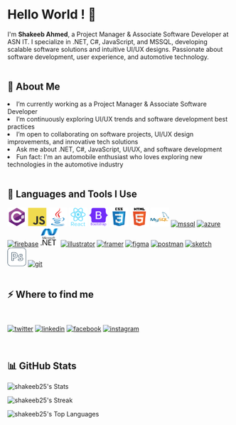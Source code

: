 <h1>Hello World ! 👋</h1>

I'm **Shakeeb Ahmed**, a Project Manager & Associate Software Developer at ASN IT. I specialize in .NET, C#, JavaScript, and MSSQL, developing scalable software solutions and intuitive UI/UX designs. Passionate about software development, user experience, and automotive technology.
<br>
<br>
<h2>🚀 About Me</h2>


  <li> I’m currently working as a Project Manager & Associate Software Developer</li>

  <li>I’m continuously exploring UI/UX trends and software development best practices</li> 
  
  <li>I’m open to collaborating on software projects, UI/UX design improvements, and innovative tech solutions</li> 

  <li>Ask me about .NET, C#, JavaScript, UI/UX, and software development</li> 

  <li>Fun fact: I'm an automobile enthusiast who loves exploring new technologies in the automotive industry</li> 
<br>

<h2>🚀 Languages and Tools I Use</h2>
<a target="_blank" href="https://raw.githubusercontent.com/devicons/devicon/master/icons/csharp/csharp-original.svg" style="display: inline-block;"><img src="https://raw.githubusercontent.com/devicons/devicon/master/icons/csharp/csharp-original.svg" alt="csharp" width="42" height="42" /></a>
<a target="_blank" href="https://raw.githubusercontent.com/devicons/devicon/master/icons/javascript/javascript-original.svg" style="display: inline-block;"><img src="https://raw.githubusercontent.com/devicons/devicon/master/icons/javascript/javascript-original.svg" alt="javascript" width="42" height="42" /></a>
<a target="_blank" href="https://raw.githubusercontent.com/devicons/devicon/master/icons/java/java-original.svg" style="display: inline-block;"><img src="https://raw.githubusercontent.com/devicons/devicon/master/icons/java/java-original.svg" alt="java" width="42" height="42" /></a>
<a target="_blank" href="https://raw.githubusercontent.com/devicons/devicon/master/icons/react/react-original-wordmark.svg" style="display: inline-block;"><img src="https://raw.githubusercontent.com/devicons/devicon/master/icons/react/react-original-wordmark.svg" alt="react" width="42" height="42" /></a>
<a target="_blank" href="https://raw.githubusercontent.com/devicons/devicon/master/icons/bootstrap/bootstrap-plain-wordmark.svg" style="display: inline-block;"><img src="https://raw.githubusercontent.com/devicons/devicon/master/icons/bootstrap/bootstrap-plain-wordmark.svg" alt="bootstrap" width="42" height="42" /></a>
<a target="_blank" href="https://raw.githubusercontent.com/devicons/devicon/master/icons/css3/css3-original-wordmark.svg" style="display: inline-block;"><img src="https://raw.githubusercontent.com/devicons/devicon/master/icons/css3/css3-original-wordmark.svg" alt="css3" width="42" height="42" /></a>
<a target="_blank" href="https://raw.githubusercontent.com/devicons/devicon/master/icons/html5/html5-original-wordmark.svg" style="display: inline-block;"><img src="https://raw.githubusercontent.com/devicons/devicon/master/icons/html5/html5-original-wordmark.svg" alt="html5" width="42" height="42" /></a>
<a target="_blank" href="https://raw.githubusercontent.com/devicons/devicon/master/icons/mysql/mysql-original-wordmark.svg" style="display: inline-block;"><img src="https://raw.githubusercontent.com/devicons/devicon/master/icons/mysql/mysql-original-wordmark.svg" alt="mysql" width="42" height="42" /></a>
<a target="_blank" href="https://www.svgrepo.com/show/303229/microsoft-sql-server-logo.svg" style="display: inline-block;"><img src="https://www.svgrepo.com/show/303229/microsoft-sql-server-logo.svg" alt="mssql" width="42" height="42" /></a>
<a target="_blank" href="https://www.vectorlogo.zone/logos/microsoft_azure/microsoft_azure-icon.svg" style="display: inline-block;"><img src="https://www.vectorlogo.zone/logos/microsoft_azure/microsoft_azure-icon.svg" alt="azure" width="42" height="42" /></a>
<a target="_blank" href="https://www.vectorlogo.zone/logos/firebase/firebase-icon.svg" style="display: inline-block;"><img src="https://www.vectorlogo.zone/logos/firebase/firebase-icon.svg" alt="firebase" width="42" height="42" /></a>
<a target="_blank" href="https://raw.githubusercontent.com/devicons/devicon/master/icons/dot-net/dot-net-original-wordmark.svg" style="display: inline-block;"><img src="https://raw.githubusercontent.com/devicons/devicon/master/icons/dot-net/dot-net-original-wordmark.svg" alt="dotnet" width="42" height="42" /></a>
<a target="_blank" href="https://www.vectorlogo.zone/logos/adobe_illustrator/adobe_illustrator-icon.svg" style="display: inline-block;"><img src="https://www.vectorlogo.zone/logos/adobe_illustrator/adobe_illustrator-icon.svg" alt="illustrator" width="42" height="42" /></a>
<a target="_blank" href="https://www.vectorlogo.zone/logos/framer/framer-icon.svg" style="display: inline-block;"><img src="https://www.vectorlogo.zone/logos/framer/framer-icon.svg" alt="framer" width="42" height="42" /></a>
<a target="_blank" href="https://www.vectorlogo.zone/logos/figma/figma-icon.svg" style="display: inline-block;"><img src="https://www.vectorlogo.zone/logos/figma/figma-icon.svg" alt="figma" width="42" height="42" /></a>
<a target="_blank" href="https://www.vectorlogo.zone/logos/getpostman/getpostman-icon.svg" style="display: inline-block;"><img src="https://www.vectorlogo.zone/logos/getpostman/getpostman-icon.svg" alt="postman" width="42" height="42" /></a>
<a target="_blank" href="https://www.vectorlogo.zone/logos/sketchapp/sketchapp-icon.svg" style="display: inline-block;"><img src="https://www.vectorlogo.zone/logos/sketchapp/sketchapp-icon.svg" alt="sketch" width="42" height="42" /></a>
<a target="_blank" href="https://raw.githubusercontent.com/devicons/devicon/master/icons/photoshop/photoshop-line.svg" style="display: inline-block;"><img src="https://raw.githubusercontent.com/devicons/devicon/master/icons/photoshop/photoshop-line.svg" alt="photoshop" width="42" height="42" /></a>
<a target="_blank" href="https://www.vectorlogo.zone/logos/git-scm/git-scm-icon.svg" style="display: inline-block;"><img src="https://www.vectorlogo.zone/logos/git-scm/git-scm-icon.svg" alt="git" width="42" height="42" /></a>
<br>
<br>

<h2>⚡️ Where to find me</h2>
<br>
<p>
  <a target="_blank" href="https://twitter.com/Shakeeb_ahmed" style="display: inline-block;">
    <img src="https://img.shields.io/badge/twitter-000000?style=for-the-badge&logo=twitter&logoColor=white" alt="twitter" />
  </a>
  <a target="_blank" href="https://www.linkedin.com/in/shakeeb-ahmed-89aa9221a" style="display: inline-block;">
    <img src="https://img.shields.io/badge/linkedin-0A66C2?style=for-the-badge&logo=linkedin&logoColor=white" alt="linkedin" />
  </a>
  <a target="_blank" href="https://www.facebook.com/shakeebahamed3999" style="display: inline-block;">
    <img src="https://img.shields.io/badge/facebook-1877F2?style=for-the-badge&logo=facebook&logoColor=white" alt="facebook" />
  </a>
  <a target="_blank" href="https://www.instagram.com/shxkeeb_ahmed" style="display: inline-block;">
    <img src="https://img.shields.io/badge/instagram-8a3ab9?style=for-the-badge&logo=instagram&logoColor=white" alt="instagram" />
  </a>
</p>



<br>


<h2>📊 GitHub Stats</h2>


![shakeeb25's Stats](https://github-readme-stats.vercel.app/api?username=shakeeb25&theme=vue-dark&show_icons=true&hide_border=false&count_private=true)


![shakeeb25's Streak](https://github-readme-streak-stats.herokuapp.com/?user=shakeeb25&theme=vue-dark&hide_border=false)


![shakeeb25's Top Languages](https://github-readme-stats.vercel.app/api/top-langs/?username=shakeeb25&theme=vue-dark&show_icons=true&hide_border=false&layout=compact)
